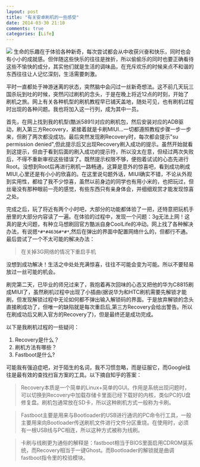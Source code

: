 ```yaml
---
layout: post
title: "有关安卓刷机的一些感受"
date: 2014-03-30 21:10
comments: true
categories: [Life] 
---
```

![](/images/20140330.jpg)
生命的乐趣在于体验各种新奇，每次尝试都会从中收获兴奋和快乐，同时也会有小小的成就感。但伴随这些快乐的往往是挫折，所以偷偷乐的同时也要正确看待这些不愉快的成分，其实他们就是生活的调味品，在充斥欢乐的时候来点不和谐的东西往往让人记忆深刻，生活需要刺激。

平时一直都处于神游迷离的状态，突然脑中会闪过一丝新奇想法。这不前几天玩三国杀玩到吐的时候，突然闪过刷机的念头，于是在晚上将近12点的时刻，开始了刷机之旅。网上有关各种机型的刷机教程早已铺天盖地，随处可见，也有刷机过程时出现的各种问题。我也将加入这一行列，成为其中一员。

<!-- more -->

首先，在网上找到我的机型(酷派5891)对应的刷机包，然后安装对应的ADB驱动，刷入第三方Recovery，紧接着就是卡刷MIUI...一切都遵照教程步骤一步一步来，但刷了两次都没成功。最后突然发现刷Recovery时，每次都会提示"su permission denied",但此提示后又出现Recovery刷入成功的提示。虽然开始就看到这提示，但由于看到后面的刷入成功的提示符，所以没太在意，但经过两次失败后，不得不重新审视这些错误了。既然提示权限不够，便抱着试试的心态先进行Root。没想到Root后再进行刷机一路畅通，这算是意外的惊喜吧，看到成功刷成MIUI,心里还是有小小的欣喜的。在这里说句题外话，MIUI确实不错，不论从外观到实用性，都给了我不少惊喜，虽然以前身边的同学也有用小米的，也把玩过，但丝毫没有那种眼前一亮的感觉，有些东西只有亲身体会，并细细观赏才能发现惊喜之处。

完成之后，玩了将近有两个小时吧，大部分的功能都体验了一把，还特意把玩机手册里的大部分内容读了一遍。在体验的过程中，发现一个问题：3g无法上网！这真的是大问题，有种立马想刷回官方酷派自身CoolLife的冲动。网上找了各种解决办法，有说摁`*#*#4636#*#*`,然后在弹出的界面中配置网络什么的，但都行不通。最后尝试了一个不太可能的解决办法：

> 在关掉3G网络的情况下重启手机

没想到成功解决！生活之中处处充满惊喜，往往不可能会变为可能。所以不要轻易放过一丝可能的机会。

刷完第二天，已毕业的师兄过来了，我抱着再次回味的心态又把他的华为C8815刷成MIUI了，虽然刷机过程中出现了小插曲(据说华为和HTC刷机需要先解锁才能刷，但发现解锁过程中无论如何都不弹出输入解锁码的界面。于是放弃解锁的念头直接刷成功了，但唯一的缺陷就是每次重启后,第三方Recovery会给出警告。所以在刷成功后又刷入官方的Recovery了)，但是最终还是成功完成。

以下是我刷机过程的一些疑问：

1. Recovery是什么？
2. 刷机方法有哪些？
3. Fastboot是什么?

可能我有强迫症吧，对于陌生的名词，我不习惯忽略，而是征服它，而Google往往是最有效的查找扫盲方案的工具。以下摘自知乎的答案：

> Recovery本质是一个简单的Linux+简单的GUI。作用是系统出现问题时，可以切换到Recovery中加载存储卡里面已经下载好的内核，类似PC的U盘修复盘。刷机包通常放在SD卡，所以这种刷机方式一般称为卡刷。

> Fastboot主要是用来与Bootloader的USB进行通讯的PC命令行工具，一般主要用来向Bootloader传送刷机文件进行文件分区重烧。在使用时，必须有一根USB线与PC相连，所以这种方式被称为线刷。

> 卡刷与线刷更为通俗的解释是：fastboot相当于BIOS里面启用CDROM装系统，而Recovery相当于一键Ghost。而Bootloader的解锁就是曲调fastboot指令里的校验模块。
